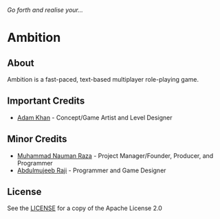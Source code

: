 *Go forth and realise your...*

# Ambition

## About
Ambition is a fast-paced, text-based multiplayer role-playing game.
## Important Credits
- [Adam Khan](https://github.com/Krasket) - Concept/Game Artist and Level Designer
## Minor Credits
- [Muhammad Nauman Raza](https://github.com/devraza) - Project Manager/Founder, Producer, and Programmer
- [Abdulmujeeb Raji](https://github.com/midnadimple) - Programmer and Game Designer

## License
See the [LICENSE](LICENSE) for a copy of the Apache License 2.0
